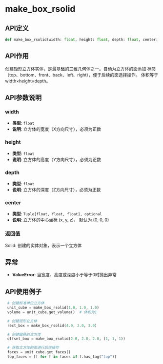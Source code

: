 # make_box_rsolid

## API定义

```python
def make_box_rsolid(width: float, height: float, depth: float, center: Tuple[float, float, float] = (0, 0, 0)) -> Solid
```

## API作用

创建矩形立方体实体，是最基础的三维几何体之一。自动为立方体的面添加
标签（top、bottom、front、back、left、right），便于后续的面选择操作。
体积等于width×height×depth。

## API参数说明

### width

- **类型**: `float`
- **说明**: 立方体的宽度（X方向尺寸），必须为正数

### height

- **类型**: `float`
- **说明**: 立方体的高度（Y方向尺寸），必须为正数

### depth

- **类型**: `float`
- **说明**: 立方体的深度（Z方向尺寸），必须为正数

### center

- **类型**: `Tuple[float, float, float], optional`
- **说明**: 立方体的中心坐标 (x, y, z)， 默认为 (0, 0, 0)

### 返回值

Solid: 创建的实体对象，表示一个立方体

## 异常

- **ValueError**: 当宽度、高度或深度小于等于0时抛出异常

## API使用例子

```python
 # 创建标准单位立方体
 unit_cube = make_box_rsolid(1.0, 1.0, 1.0)
 volume = unit_cube.get_volume()  # 体积为1

 # 创建矩形立方体
 rect_box = make_box_rsolid(4.0, 2.0, 3.0)

 # 创建偏移的立方体
 offset_box = make_box_rsolid(2.0, 2.0, 2.0, (1, 1, 1))

 # 获取立方体的面进行后续操作
 faces = unit_cube.get_faces()
 top_faces = [f for f in faces if f.has_tag("top")]
```

